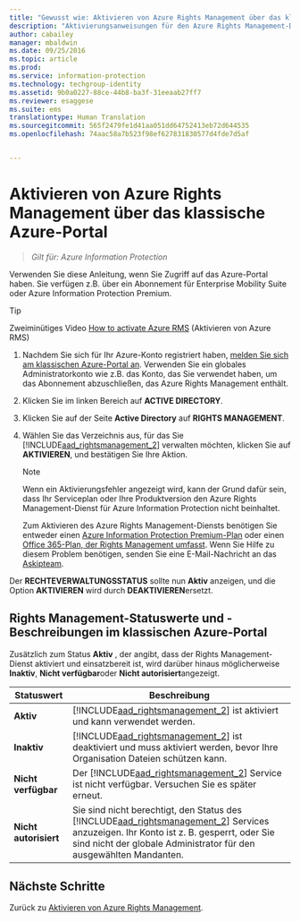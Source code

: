 ```yaml
---
title: "Gewusst wie: Aktivieren von Azure Rights Management über das klassische Azure-Portal | Azure Information Protection"
description: "Aktivierungsanweisungen für den Azure Rights Management-Dienst, wenn Sie auf das Azure-Portal zugreifen können. Sie verfügen z.B. über ein Abonnement für Enterprise Mobility Suite oder Azure Information Protection Premium."
author: cabailey
manager: mbaldwin
ms.date: 09/25/2016
ms.topic: article
ms.prod: 
ms.service: information-protection
ms.technology: techgroup-identity
ms.assetid: 9b0a0227-88ce-44b8-ba3f-31eeaab27ff7
ms.reviewer: esaggese
ms.suite: ems
translationtype: Human Translation
ms.sourcegitcommit: 565f2479fe1d41aa051dd64752413eb72d644535
ms.openlocfilehash: 74aac58a7b523f98ef627831830577d4fde7d5af


---
```


# Aktivieren von Azure Rights Management über das klassische Azure-Portal

>*Gilt für: Azure Information Protection*


Verwenden Sie diese Anleitung, wenn Sie Zugriff auf das Azure-Portal haben. Sie verfügen z.B. über ein Abonnement für Enterprise Mobility Suite oder Azure Information Protection Premium.

> [!TIP]
> Zweiminütiges Video [How to activate Azure RMS](https://channel9.msdn.com/series/pit-stop-enterprise-mobility-suite/activate-azure-rms) (Aktivieren von Azure RMS)

1.  Nachdem Sie sich für Ihr Azure-Konto registriert haben, [melden Sie sich am klassischen Azure-Portal an](http://go.microsoft.com/fwlink/p/?LinkID=275081). Verwenden Sie ein globales Administratorkonto wie z.B. das Konto, das Sie verwendet haben, um das Abonnement abzuschließen, das Azure Rights Management enthält.

2.  Klicken Sie im linken Bereich auf **ACTIVE DIRECTORY**.

3.  Klicken Sie auf der Seite **Active Directory** auf **RIGHTS MANAGEMENT**.

4.  Wählen Sie das Verzeichnis aus, für das Sie [!INCLUDE[aad_rightsmanagement_2](../includes/aad_rightsmanagement_2_md.md)] verwalten möchten, klicken Sie auf **AKTIVIEREN**, und bestätigen Sie Ihre Aktion.

    > [!NOTE]
    >Wenn ein Aktivierungsfehler angezeigt wird, kann der Grund dafür sein, dass Ihr Serviceplan oder Ihre Produktversion den Azure Rights Management-Dienst für Azure Information Protection nicht beinhaltet.
    >
    >Zum Aktivieren des Azure Rights Management-Diensts benötigen Sie entweder einen [Azure Information Protection Premium-Plan](https://www.microsoft.com/en-us/cloud-platform/azure-information-protection-pricing) oder einen [Office 365-Plan, der Rights Management umfasst](http://download.microsoft.com/download/E/C/F/ECF42E71-4EC0-48FF-AA00-577AC14D5B5C/Azure_Information_Protection_licensing_datasheet_EN-US.pdf). Wenn Sie Hilfe zu diesem Problem benötigen, senden Sie eine E-Mail-Nachricht an das [Askipteam](mailto:askipteam?subject=I%20cannot%20activate%20RMS).


Der **RECHTEVERWALTUNGSSTATUS** sollte nun **Aktiv** anzeigen, und die Option **AKTIVIEREN** wird durch **DEAKTIVIEREN**ersetzt.

## Rights Management-Statuswerte und -Beschreibungen im klassischen Azure-Portal
Zusätzlich zum Status **Aktiv** , der angibt, dass der Rights Management-Dienst aktiviert und einsatzbereit ist, wird darüber hinaus möglicherweise **Inaktiv**, **Nicht verfügbar**oder **Nicht autorisiert**angezeigt.

|Statuswert|Beschreibung|
|----------------|---------------|
|**Aktiv**|[!INCLUDE[aad_rightsmanagement_2](../includes/aad_rightsmanagement_2_md.md)] ist aktiviert und kann verwendet werden.|
|**Inaktiv**|[!INCLUDE[aad_rightsmanagement_2](../includes/aad_rightsmanagement_2_md.md)] ist deaktiviert und muss aktiviert werden, bevor Ihre Organisation Dateien schützen kann.|
|**Nicht verfügbar**|Der [!INCLUDE[aad_rightsmanagement_2](../includes/aad_rightsmanagement_2_md.md)] Service ist nicht verfügbar. Versuchen Sie es später erneut.|
|**Nicht autorisiert**|Sie sind nicht berechtigt, den Status des [!INCLUDE[aad_rightsmanagement_2](../includes/aad_rightsmanagement_2_md.md)] Services anzuzeigen. Ihr Konto ist z. B. gesperrt, oder Sie sind nicht der globale Administrator für den ausgewählten Mandanten.|

## Nächste Schritte
Zurück zu [Aktivieren von Azure Rights Management](activate-service.md).


<!--HONumber=Oct16_HO1-->


